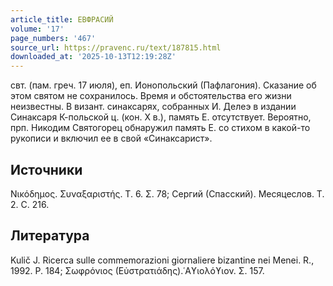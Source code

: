 ```yaml
---
article_title: ЕВФРАСИЙ
volume: '17'
page_numbers: '467'
source_url: https://pravenc.ru/text/187815.html
downloaded_at: '2025-10-13T12:19:28Z'
---
```


свт. (пам. греч. 17 июля), еп. Ионопольский (Пафлагония). Сказание об этом святом не сохранилось. Время и обстоятельства его жизни неизвестны. В визант. синаксарях, собранных И. Делеэ в издании Синаксаря К-польской ц. (кон. Х в.), память Е. отсутствует. Вероятно, прп. Никодим Святогорец обнаружил память Е. со стихом в какой-то рукописи и включил ее в свой «Синаксарист».

## Источники

Νικόδημος. Συναξαριστής. Τ. 6. Σ. 78; Сергий (Спасский). Месяцеслов. Т. 2. С. 216.

## Литература

Kulič J. Ricerca sulle commemorazioni giornaliere bizantine nei Menei. R., 1992. P. 184; Σωφρόνιος (Εὐστρατιάδης).῾Αϒιολόϒιον. Σ. 157.
